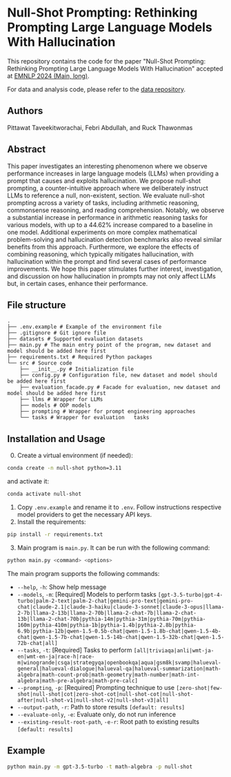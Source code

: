 # Null-Shot Prompting: Rethinking Prompting Large Language Models With Hallucination

This repository contains the code for the paper "Null-Shot Prompting: Rethinking Prompting Large Language Models With Hallucination" accepted at [EMNLP 2024 (Main, long)](https://2024.emnlp.org/program/accepted_main_conference/).

For data and analysis code, please refer to the [data repository](https://github.com/Pittawat2542/null-shot-results).

## Authors
Pittawat Taveekitworachai, Febri Abdullah, and Ruck Thawonmas

## Abstract

This paper investigates an interesting phenomenon where we observe performance increases in large language models (LLMs) when providing a prompt that causes and exploits hallucination. We propose null-shot prompting, a counter-intuitive approach where we deliberately instruct LLMs to reference a null, non-existent, section. We evaluate null-shot prompting across a variety of tasks, including arithmetic reasoning, commonsense reasoning, and reading comprehension. Notably, we observe a substantial increase in performance in arithmetic reasoning tasks for various models, with up to a 44.62% increase compared to a baseline in one model. Additional experiments on more complex mathematical problem-solving and hallucination detection benchmarks also reveal similar benefits from this approach. Furthermore, we explore the effects of combining reasoning, which typically mitigates hallucination, with hallucination within the prompt and find several cases of performance improvements. We hope this paper stimulates further interest, investigation, and discussion on how hallucination in prompts may not only affect LLMs but, in certain cases, enhance their performance.

## File structure
```
.
├── .env.example # Example of the environment file
├── .gitignore # Git ignore file
├── datasets # Supported evaluation datasets
├── main.py # The main entry point of the program, new dataset and model should be added here first
├── requirements.txt # Required Python packages
└── src # Source code
    ├── __init__.py # Initialization file
    ├── config.py # Configuration file, new dataset and model should be added here first
    ├── evaluation_facade.py # Facade for evaluation, new dataset and model should be added here first
    ├── llms # Wrapper for LLMs
    ├── models # OOP models
    ├── prompting # Wrapper for prompt engineering approaches
    └── tasks # Wrapper for evaluation   tasks
```

## Installation and Usage
0. Create a virtual environment (if needed):
```bash
conda create -n null-shot python=3.11
```
and activate it:
```bash
conda activate null-shot
```
1. Copy `.env.example` and rename it to `.env`. Follow instructions respective model providers to get the necessary API keys.
2. Install the requirements:
```bash
pip install -r requirements.txt
```
3. Main program is `main.py`. It can be run with the following command:
```bash
python main.py <command> <options>
```
The main program supports the following commands:
- `--help`, `-h`: Show help message
- `--models`, `-m`: [Required] Models to perform tasks `[gpt-3.5-turbo|gpt-4-turbo|palm-2-text|palm-2-chat|gemini-pro-text|gemini-pro-chat|claude-2.1|claude-3-haiku|claude-3-sonnet|claude-3-opus|llama-2-7b|llama-2-13b|llama-2-70b|llama-2-chat-7b|llama-2-chat-13b|llama-2-chat-70b|pythia-14m|pythia-31m|pythia-70m|pythia-160m|pythia-410m|pythia-1b|pythia-1.4b|pythia-2.8b|pythia-6.9b|pythia-12b|qwen-1.5-0.5b-chat|qwen-1.5-1.8b-chat|qwen-1.5-4b-chat|qwen-1.5-7b-chat|qwen-1.5-14b-chat|qwen-1.5-32b-chat|qwen-1.5-72b-chat|all]`
- `--tasks`, `-t`: [Required] Tasks to perform `[all|triviaqa|anli|wmt-ja-en|wmt-en-ja|race-h|race-m|winogrande|csqa|strategyqa|openbookqa|aqua|gsm8k|svamp|halueval-general|halueval-dialogue|halueval-qa|halueval-summarization|math-algebra|math-count-prob|math-geometry|math-number|math-int-algebra|math-pre-algebra|math-pre-calc]`
- `--prompting`, `-p`: [Required] Prompting technique to use `[zero-shot|few-shot|null-shot|cot|zero-shot-cot|null-shot-cot|null-shot-after|null-shot-v1|null-shot-v2|null-shot-v3|all]`
- `--output-path`, `-r`: Path to store results `[default: results]`
- `--evaluate-only`, `-e`: Evaluate only, do not run inference
- `--existing-result-root-path`, `-e-r`: Root path to existing results `[default:
                                  results]`

## Example
```bash
python main.py -m gpt-3.5-turbo -t math-algebra -p null-shot
```
